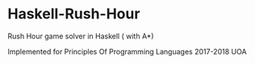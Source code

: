 # Haskell-Rush-Hour
Rush Hour game solver in Haskell ( with A*)

Implemented for Principles Of Programming Languages 2017-2018 UOA
